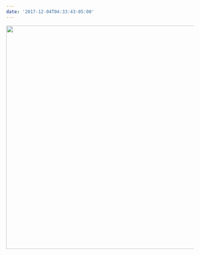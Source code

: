 ```yaml
---
date: '2017-12-04T04:33:43-05:00'
---
```



<img src="uploads/2017/4c808fc190.jpg" width="600" height="600" />
